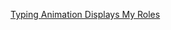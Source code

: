 [Typing Animation Displays My Roles](https://readme-typing-svg.herokuapp.com?color=%2336BCF7&lines=Hello+I'm+karma+dope;Welcome+to+my+Github+profile;)
